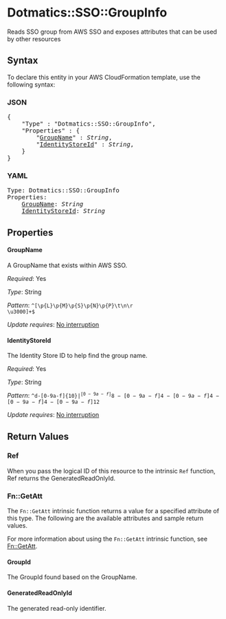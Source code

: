 # Dotmatics::SSO::GroupInfo

Reads SSO group from AWS SSO and exposes attributes that can be used by other resources

## Syntax

To declare this entity in your AWS CloudFormation template, use the following syntax:

### JSON

<pre>
{
    "Type" : "Dotmatics::SSO::GroupInfo",
    "Properties" : {
        "<a href="#groupname" title="GroupName">GroupName</a>" : <i>String</i>,
        "<a href="#identitystoreid" title="IdentityStoreId">IdentityStoreId</a>" : <i>String</i>,
    }
}
</pre>

### YAML

<pre>
Type: Dotmatics::SSO::GroupInfo
Properties:
    <a href="#groupname" title="GroupName">GroupName</a>: <i>String</i>
    <a href="#identitystoreid" title="IdentityStoreId">IdentityStoreId</a>: <i>String</i>
</pre>

## Properties

#### GroupName

A GroupName that exists within AWS SSO.

_Required_: Yes

_Type_: String

_Pattern_: <code>^[\\p{L}\\p{M}\\p{S}\\p{N}\\p{P}\\t\\n\\r  \u3000]+$</code>

_Update requires_: [No interruption](https://docs.aws.amazon.com/AWSCloudFormation/latest/UserGuide/using-cfn-updating-stacks-update-behaviors.html#update-no-interrupt)

#### IdentityStoreId

The Identity Store ID to help find the group name.

_Required_: Yes

_Type_: String

_Pattern_: <code>^d-[0-9a-f]{10}$|^[0-9a-f]{8}-[0-9a-f]{4}-[0-9a-f]{4}-[0-9a-f]{4}-[0-9a-f]{12}$</code>

_Update requires_: [No interruption](https://docs.aws.amazon.com/AWSCloudFormation/latest/UserGuide/using-cfn-updating-stacks-update-behaviors.html#update-no-interrupt)

## Return Values

### Ref

When you pass the logical ID of this resource to the intrinsic `Ref` function, Ref returns the GeneratedReadOnlyId.

### Fn::GetAtt

The `Fn::GetAtt` intrinsic function returns a value for a specified attribute of this type. The following are the available attributes and sample return values.

For more information about using the `Fn::GetAtt` intrinsic function, see [Fn::GetAtt](https://docs.aws.amazon.com/AWSCloudFormation/latest/UserGuide/intrinsic-function-reference-getatt.html).

#### GroupId

The GroupId found based on the GroupName.

#### GeneratedReadOnlyId

The generated read-only identifier.


